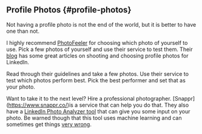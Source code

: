 ## Profile Photos {#profile-photos}

Not having a profile photo is not the end of the world, but it is better to have one than not. 

I highly recommend [PhotoFeeler](https://www.photofeeler.com) for choosing which photo of yourself to use. Pick a few photos of yourself and use their service to test them. Their [blog](https://blog.photofeeler.com) has some great articles on shooting and choosing profile photos for LinkedIn.

Read through their guidelines and take a few photos. Use their service to test which photos perform best. Pick the best performer and set that as your photo.

Want to take it to the next level? Hire a professional photographer. [Snappr] (https://www.snappr.co/)is a service that can help you do that. They also have a [LinkedIn Photo Analyzer tool](https://www.snappr.co/photo-analyzer/) that can give you some input on your photo. Be warned though that this tool uses machine learning and can sometimes get things [very wrong](https://blog.photofeeler.com/snappr-photo-analyzer/).
